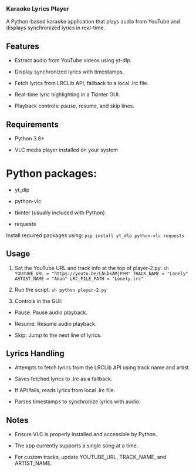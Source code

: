 ### Karaoke Lyrics Player

A Python-based karaoke application that plays audio from YouTube and displays synchronized lyrics in real-time.

## Features

- Extract audio from YouTube videos using yt-dlp.

- Display synchronized lyrics with timestamps.

- Fetch lyrics from LRCLib API, fallback to a local .lrc file.

- Real-time lyric highlighting in a Tkinter GUI.

- Playback controls: pause, resume, and skip lines.

## Requirements

- Python 3.8+

- VLC media player installed on your system

# Python packages:

- yt_dlp

- python-vlc

- tkinter (usually included with Python)

- requests

Install required packages using:
    ```
    pip install yt_dlp python-vlc requests
    ```

## Usage

1. Set the YouTube URL and track info at the top of player-2.py:
    ``sh
    YOUTUBE_URL = "https://youtu.be/LbLbkAMjPeM"
    TRACK_NAME = "Lonely"
    ARTIST_NAME = "Akon"
    LRC_FILE_PATH = "Lonely.lrc"
    ``

2. Run the script:
    ``sh
    python player-2.py
    ``

3. Controls in the GUI:

- Pause: Pause audio playback.

- Resume: Resume audio playback.

- Skip: Jump to the next line of lyrics.

## Lyrics Handling

- Attempts to fetch lyrics from the LRCLib API using track name and artist.

- Saves fetched lyrics to .lrc as a fallback.

- If API fails, reads lyrics from local .lrc file.

- Parses timestamps to synchronize lyrics with audio.

## Notes

- Ensure VLC is properly installed and accessible by Python.

- The app currently supports a single song at a time.

- For custom tracks, update YOUTUBE_URL, TRACK_NAME, and ARTIST_NAME.